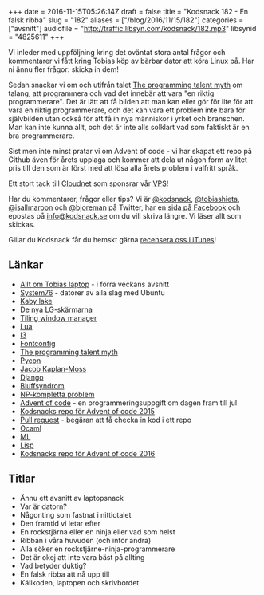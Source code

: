 +++
date = 2016-11-15T05:26:14Z
draft = false
title = "Kodsnack 182 - En falsk ribba"
slug = "182"
aliases = ["/blog/2016/11/15/182"]
categories = ["avsnitt"]
audiofile = "http://traffic.libsyn.com/kodsnack/182.mp3"
libsynid = "4825611"
+++

Vi inleder med uppföljning kring det oväntat stora antal frågor och kommentarer vi fått kring Tobias köp av bärbar dator att köra Linux på. Har ni ännu fler frågor: skicka in dem!

Sedan snackar vi om och utifrån talet [The programming talent myth](https://lwn.net/Articles/641779/) om talang, att programmera och vad det innebär att vara "en riktig programmerare". Det är lätt att få bilden att man kan eller gör för lite för att vara en riktig programmerare, och det kan vara ett problem inte bara för självbilden utan också för att få in nya människor i yrket och branschen. Man kan inte kunna allt, och det är inte alls solklart vad som faktiskt är en bra programmerare.

Sist men inte minst pratar vi om Advent of code - vi har skapat ett repo på Github även för årets upplaga och kommer att dela ut någon form av litet pris till den som är först med att lösa alla årets problem i valfritt språk.

Ett stort tack till [Cloudnet](http://www.cloudnet.se) som sponsrar vår [VPS](http://en.wikipedia.org/wiki/Virtual_private_server)!

Har du kommentarer, frågor eller tips? Vi är [@kodsnack](https://www.twitter.com/kodsnack), [@tobiashieta](https://www.twitter.com/tobiashieta), [@isallmaroon](https://www.twitter.com/isallmaroon) och [@bjoreman](https://www.twitter.com/bjoreman) på Twitter, har en [sida på Facebook](https://www.facebook.com/kodsnack) och epostas på [info@kodsnack.se](mailto:info@kodsnack.se) om du vill skriva längre. Vi läser allt som skickas.

Gillar du Kodsnack får du hemskt gärna [recensera oss i iTunes](http://itunes.apple.com/se/podcast/kodsnack/id561631498?l=en)!

## Länkar ##
* [Allt om Tobias laptop](http://kodsnack.se/) - i förra veckans avsnitt
* [System76](https://system76.com/) - datorer av alla slag med Ubuntu
* [Kaby lake](https://en.wikipedia.org/wiki/Kaby_Lake)
* [De nya LG-skärmarna](http://www.prisjakt.nu/konsument/lg-ultrafine-5k-och-ultrafine-4k-optimerade-skarmar-nya-macbook-pro/)
* [Tiling window manager](https://en.wikipedia.org/wiki/Tiling_window_manager)
* [Lua](https://en.wikipedia.org/wiki/Lua_%28programming_language%29)
* [I3](https://i3wm.org/)
* [Fontconfig](https://en.wikipedia.org/wiki/Fontconfig)
* [The programming talent myth](https://lwn.net/Articles/641779/)
* [Pycon](https://us.pycon.org/2017/)
* [Jacob Kaplan-Moss](https://jacobian.org/)
* [Django](https://www.djangoproject.com/)
* [Bluffsyndrom](https://sv.wikipedia.org/wiki/Bluffsyndromet)
* [NP-kompletta problem](https://en.wikipedia.org/wiki/NP-completeness)
* [Advent of code](http://adventofcode.com/) - en programmeringsuppgift om dagen fram till jul
* [Kodsnacks repo för Advent of code 2015](https://github.com/kodsnack/advent_of_code_2015)
* [Pull request](https://help.github.com/articles/about-pull-requests/) - begäran att få checka in kod i ett repo
* [Ocaml](https://en.wikipedia.org/wiki/OCaml)
* [ML](https://en.wikipedia.org/wiki/ML_%28programming_language%29)
* [Lisp](https://en.wikipedia.org/wiki/Lisp_%28programming_language%29)
* [Kodsnacks repo för Advent of code 2016](https://github.com/kodsnack/advent_of_code_2016)

## Titlar ##
* Ännu ett avsnitt av laptopsnack
* Var är datorn?
* Någonting som fastnat i nittiotalet
* Den framtid vi letar efter
* En rockstjärna eller en ninja eller vad som helst
* Ribban i våra huvuden (och inför andra)
* Alla söker en rockstjärne-ninja-programmerare
* Det är okej att inte vara bäst på allting
* Vad betyder duktig?
* En falsk ribba att nå upp till
* Källkoden, laptopen och skrivbordet